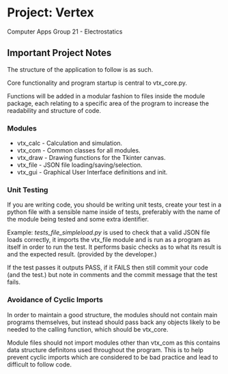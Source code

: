 # Project: Vertex #
Computer Apps Group 21 - Electrostatics

## Important Project Notes ##

The structure of the application to follow is as such.

Core functionality and program startup is central to vtx_core.py.

Functions will be added in a modular fashion to files inside the module package, each relating to a specific area of the program to increase the readability and structure of code.

### Modules ###
- vtx_calc - Calculation and simulation.
- vtx_com - Common classes for all modules.
- vtx_draw - Drawing functions for the Tkinter canvas.
- vtx_file - JSON file loading/saving/selection.
- vtx_gui - Graphical User Interface definitions and init.

### Unit Testing ###
If you are writing code, you should be writing unit tests, create your test in a python file with a sensible name inside of tests, preferably with the name of the module being tested and some extra identifier. 

Example: *tests_file_simpleload.py* is used to check that a valid JSON file loads correctly, it imports the vtx_file module and is run as a program as itself in order to run the test. It performs basic checks as to what its result is and the expected result. (provided by the developer.) 

If the test passes it outputs PASS, if it FAILS then still commit your code (and the test.) but note in comments and the commit message that the test fails.

### Avoidance of Cyclic Imports ###
In order to maintain a good structure, the modules should not contain main programs themselves, but instead should pass back any objects likely to be needed to the calling function, which should be vtx_core.

Module files should not import modules other than vtx_com as this contains data structure definitons used throughout the program. This is to help prevent cyclic imports which are considered to be bad practice and lead to difficult to follow code.
